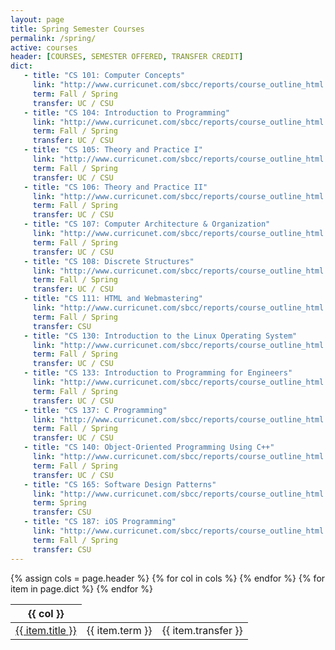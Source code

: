 ```yaml
---
layout: page
title: Spring Semester Courses
permalink: /spring/
active: courses
header: [COURSES, SEMESTER OFFERED, TRANSFER CREDIT]
dict: 
   - title: "CS 101: Computer Concepts"
     link: "http://www.curricunet.com/sbcc/reports/course_outline_html.cfm?courses_id=6379"
     term: Fall / Spring
     transfer: UC / CSU
   - title: "CS 104: Introduction to Programming"
     link: "http://www.curricunet.com/sbcc/reports/course_outline_html.cfm?courses_id=7099"
     term: Fall / Spring
     transfer: UC / CSU
   - title: "CS 105: Theory and Practice I"
     link: "http://www.curricunet.com/sbcc/reports/course_outline_html.cfm?courses_id=3597"
     term: Fall / Spring
     transfer: UC / CSU
   - title: "CS 106: Theory and Practice II"
     link: "http://www.curricunet.com/sbcc/reports/course_outline_html.cfm?courses_id=3589"
     term: Fall / Spring
     transfer: UC / CSU
   - title: "CS 107: Computer Architecture & Organization"
     link: "http://www.curricunet.com/sbcc/reports/course_outline_html.cfm?courses_id=6509"
     term: Fall / Spring
     transfer: UC / CSU
   - title: "CS 108: Discrete Structures"
     link: "http://www.curricunet.com/sbcc/reports/course_outline_html.cfm?courses_id=7095"
     term: Fall / Spring
     transfer: UC / CSU
   - title: "CS 111: HTML and Webmastering"
     link: "http://www.curricunet.com/sbcc/reports/course_outline_html.cfm?courses_id=6401"
     term: Fall / Spring
     transfer: CSU
   - title: "CS 130: Introduction to the Linux Operating System"
     link: "http://www.curricunet.com/sbcc/reports/course_outline_html.cfm?courses_id=3591"
     term: Fall / Spring
     transfer: UC / CSU
   - title: "CS 133: Introduction to Programming for Engineers"
     link: "http://www.curricunet.com/sbcc/reports/course_outline_html.cfm?courses_id=6377"
     term: Fall / Spring
     transfer: UC / CSU
   - title: "CS 137: C Programming"
     link: "http://www.curricunet.com/sbcc/reports/course_outline_html.cfm?courses_id=3586"
     term: Fall / Spring
     transfer: UC / CSU
   - title: "CS 140: Object-Oriented Programming Using C++"
     link: "http://www.curricunet.com/sbcc/reports/course_outline_html.cfm?courses_id=6375"
     term: Fall / Spring
     transfer: UC / CSU
   - title: "CS 165: Software Design Patterns"
     link: "http://www.curricunet.com/sbcc/reports/course_outline_html.cfm?courses_id=3592"
     term: Spring
     transfer: CSU
   - title: "CS 187: iOS Programming"
     link: "http://www.curricunet.com/sbcc/reports/course_outline_html.cfm?courses_id=6511"
     term: Fall / Spring
     transfer: CSU
---
```


<div class="table-responsive">
  {% assign cols = page.header %}
  <table class="table table-bordered table-hover">
    <thead><tr>
    {% for col in cols %}
      <th>{{ col }}</th>
    {% endfor %}
    </tr></thead>
    <tbody>
    {% for item in page.dict %}
      <tr><td><a href="{{ item.link }}">{{ item.title }}</a></td><td>{{ item.term }}</td><td>{{ item.transfer }}</td></tr>
    {% endfor %}
    </tbody>
  </table>
</div>
